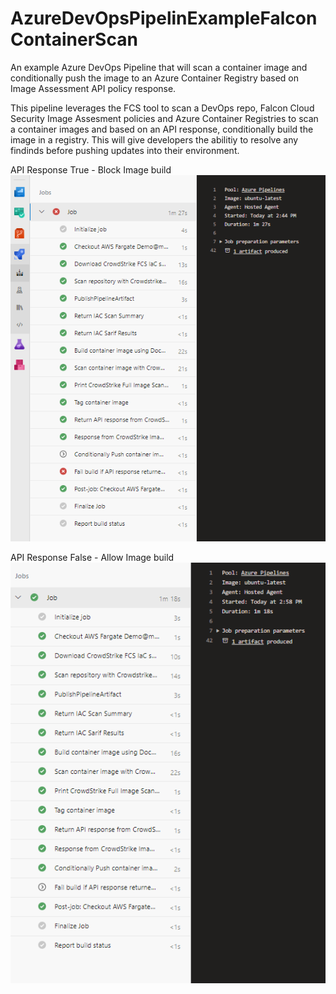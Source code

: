 # AzureDevOpsPipelinExampleFalconContainerScan
An example Azure DevOps Pipeline that will scan a container image and conditionally push the image to an Azure Container Registry based on Image Assessment API policy response.

This pipeline leverages the FCS tool to scan a DevOps repo, Falcon Cloud Security Image Assesment policies and Azure Container Registries to scan a container images and based on an API response, conditionally build the image in a registry. This will give developers the abilitiy to resolve any findinds before pushing updates into their environment. 

API Response True - Block Image build
![alt text](/images/failbuild.png)

API Response False - Allow Image build
![alt text](/images/allowbuild.png)
